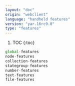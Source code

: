 ```yaml
---
layout: "doc"
origin: "webclient"
language: "handheld features"
version: "yar.16rc9.0"
type: "features"
---
```


1. TOC
{:toc}

```js
global-features
node-features
collection-features
stategroup-features
number-features
text-features
file-features
```
